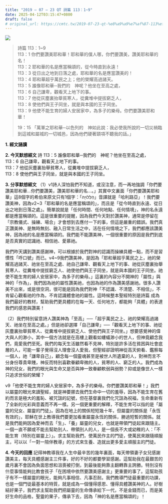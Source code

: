 ```yaml
---
title: "2019 – 07 – 23 QT 詩篇 113：1~9"
date: 2025-04-12T03:15:47+0800
draft: false
# original_url: https://cmtc.tw/2019-07-23-qt-%e8%a9%a9%e7%af%87-113%ef%bc%9a19
---
```


![](/images/qt.jpg)
> 詩篇 113：1\~9  
> 113：1 你們要讚美耶和華！耶和華的僕人哪，你們要讚美，讚美耶和華的名！  
> 113：2 耶和華的名是應當稱頌的，從今時直到永遠！  
> 113：3 從日出之地到日落之處，耶和華的名是應當讚美的！  
> 113：4 耶和華超乎萬民之上；他的榮耀高過諸天。  
> 113：5 誰像耶和華─我們的　神呢？他坐在至高之處，  
> 113：6 自己謙卑，觀看天上地下的事。  
> 113：7 他從灰塵裏抬舉貧寒人，從糞堆中提拔窮乏人，  
> 113：8 使他們與王子同坐，就是與本國的王子同坐。  
> 113：9 他使不能生育的婦人安居家中，為多子的樂母。你們要讚美耶和華！
>
> 19：15 「萬軍之耶和華─以色列的　神如此說：我必使我所說的一切災禍臨到這城和屬城的一切城邑，因為他們硬著頸項不聽我的話。」

**1. 經文誦讀**

**2.  今天默想經文**
詩 113：5 誰像耶和華─我們的　神呢？他坐在至高之處，  
113：6 自己謙卑，觀看天上地下的事。  
113：7 他從灰塵裏抬舉貧寒人，從糞堆中提拔窮乏人，  
113：8 使他們與王子同坐，就是與本國的王子同坐。

**3. 分享默想經文**
（1）v1詩人深怕我們不知道，或沒注意，而一再地強調「你們要讚美耶和華…你們要讚美，讚美耶和華的名…。」其實中文裏面「你們要讚美耶和華」這8個字的希伯來原文只有1個字：「הַלְלוּיָהּ‎」音譯就是「哈利路亞」！我們要讚美神，因為v2\~3「耶和華的名是應當稱頌的」，而且是「從今時直到永遠、從日出之地到日落之處」。簡單說就是「任何時間、任何地點、任何情境」，神的名永遠都是應當稱頌的。這是很重要的提醒，因為我們今天對於讚美神，通常是停留在「宗教儀式、操練、場合」才會想到去應付一下的事，但這是嚴重的錯誤。我們真正讚美神、是無時無刻、融入日常生活之中，活在任何情境之下，我們都應該讚美神，因為祂的名是應當稱頌的。我們能不能讚美神，一個很重要的原因是我們到底是否真實的認識祂、相信祂、愛慕祂。

我們昨天講到讚美感謝神，可以根據於我們對神的認識而操練具體一點，而不是習慣性「呼口號」而已。v4\~9我們讚美神，是因為「耶和華超乎萬民之上，祂的榮耀高過諸天、祂坐在至高之處、祂自己謙卑、觀看天上地下的事、祂從灰塵裏抬舉貧寒人、從糞堆中提拔窮乏人、祂使他們與王子同坐，就是與本國的王子同坐。祂使不能生育的婦人安居家中，為多子的樂母。」這裏的內容分不開神的「屬性」與神的「作為」，我們因為祂的屬性讚美祂，也因為祂的作為讚美感謝祂。很多人讚美不出來，或是很空洞，很可能是因為我們對神「不認識、不清楚、不相信」，不肯留心觀看祂的作為，不肯認識體會祂的屬性。這時候整本聖經特別是詩篇 成為我們最好的教材，幫助我們更具體的在每一天、任何地方，都能夠「具體」的表達我們的感恩與讚美！

（2）我們特別留意詩人讚美神為「至高」──「超乎萬民之上、祂的榮耀高過諸天、祂坐在至高之處。」但是祂卻選擇「自己謙卑」──「觀看天上地下的事、祂從灰塵裏抬舉貧寒人、從糞堆中提拔窮乏人、使他們與王子同坐。」想要感覺神的偉大與人的渺小，其中一個方法就是在高樓上觀看如螻蟻渺小的世人，但神竟顧念我們，竟愛我們至死。我們的每天生活雖然看不見神，特別是許多活在貧困與社會底層的人，可能一輩子覺得沒人理會沒人愛我，但聖經卻證明神從高天俯看、鑑察每一個人，祂「謙卑自己」，顧念每一個靈魂甚至是被世人所遺棄的人，對神而言不分身份尊貴卑賤，神反而特別喜歡眷顧卑微的人，貧寒的人、窮乏的人。我們成為神的兒女，我們的眼光與生命又是否與神一致眷顧軟弱與弱勢？抑或是像世人一樣只追求世俗的榮耀？

v9「他使不能生育的婦人安居家中，為多子的樂母。你們要讚美耶和華！」我們以屬靈的眼光來讀聖經，就是神要挪去我們生命中一切的羞辱，因為不能生育在舊約而言是極大的羞恥、被咒詛的記號，但在基督裏我們化咒詛為祝福，生命重新有了全新的光彩與意義而不再一樣。另一個更重要的解釋，不能生育可以指的是「屬靈的兒女、屬靈的門徒」。因為在地上的關係短短幾十年，但屬靈的關係是「永恆有效的」，耶穌在世上教導我們要更加看重屬靈永恆的關係，勝過短暫的關係。就是我們能夠因為愛神而去「生」、「養」屬靈的兒女，也就是帶領門徒起來跟隨主。一個一直不願或不能去幫助別人、帶領別人的人，是一個長不大或幼稚的人：「不能生育（特別在屬靈上）」。求主幫助我們，使萬民作主的門徒，使萬民來跟隨順服主，可以以「一對一陪伴教導」的方式來生養、造就出更多愛主順服主的門徒。

**4. 今天的回應**
記得神教導我在人生中最辛苦的幾年裏面，每天帶領妻子女兒感謝讚美主，每天具體感謝主三件事，好的不好的都要學習感謝。這幫助我在最艱苦的歲月裏不會因為負面思想和沮喪被打倒，到最後能夠靠主翻轉靠主誇勝。特別沒有什麼事情能夠比教會孩子「在困境中依然要讚美感謝主」更重要的事了。這幫助孩子有不一樣屬靈的眼光，能夠凡事相信、凡事忍耐。我們教導門徒最重要的功課，也是一個門徒最基本的特質，就是成為一個懂得感恩、懂得具體讚美神的人。好樹結好果子，我們求主幫助我們把屬靈的生命傳承給下一代，不是金錢而已，而是美好生命的品格，聖靈的果子，傳承下去，因為「神的名是應當稱頌的」！
